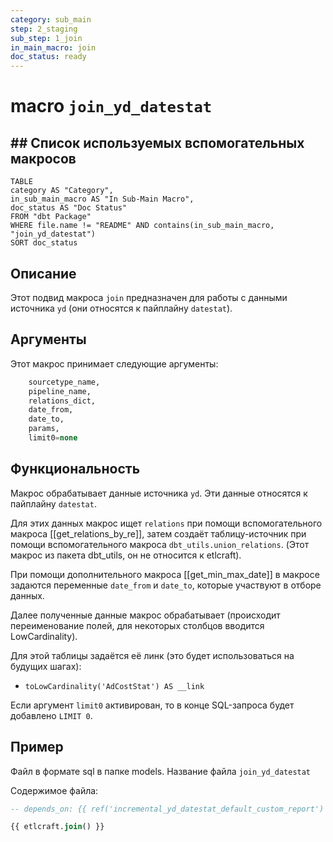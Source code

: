 ```yaml
---
category: sub_main
step: 2_staging
sub_step: 1_join
in_main_macro: join
doc_status: ready
---
```

# macro `join_yd_datestat`

## ## Список используемых вспомогательных макросов

```dataview
TABLE 
category AS "Category", 
in_sub_main_macro AS "In Sub-Main Macro",
doc_status AS "Doc Status"
FROM "dbt Package"
WHERE file.name != "README" AND contains(in_sub_main_macro, "join_yd_datestat")
SORT doc_status
```
## Описание

Этот подвид макроса `join` предназначен для работы с данными источника `yd` (они относятся к пайплайну `datestat`).

## Аргументы

Этот макрос принимает следующие аргументы:
```sql
    sourcetype_name,
    pipeline_name,
    relations_dict,
    date_from,
    date_to,
    params,
    limit0=none
```
## Функциональность

Макрос обрабатывает данные источника `yd`. Эти данные относятся к пайплайну `datestat`.

Для этих данных макрос ищет `relations` при помощи вспомогательного макроса [[get_relations_by_re]], затем создаёт таблицу-источник при помощи вспомогательного макроса `dbt_utils.union_relations`. (Этот макрос из пакета dbt_utils, он не относится к etlcraft).

При помощи дополнительного макроса [[get_min_max_date]] в макросе задаются переменные 
`date_from` и `date_to`, которые участвуют в отборе данных.

Далее полученные данные макрос обрабатывает (происходит переименование полей, для некоторых столбцов вводится LowCardinality).

Для этой таблицы задаётся её линк (это будет использоваться на будущих шагах):
- `toLowCardinality('AdCostStat') AS __link`

Если аргумент `limit0` активирован, то в конце SQL-запроса будет добавлено `LIMIT 0`.

## Пример

Файл в формате sql в папке models. Название файла `join_yd_datestat`

Содержимое файла:
```sql
-- depends_on: {{ ref('incremental_yd_datestat_default_custom_report') }}

{{ etlcraft.join() }}
```
